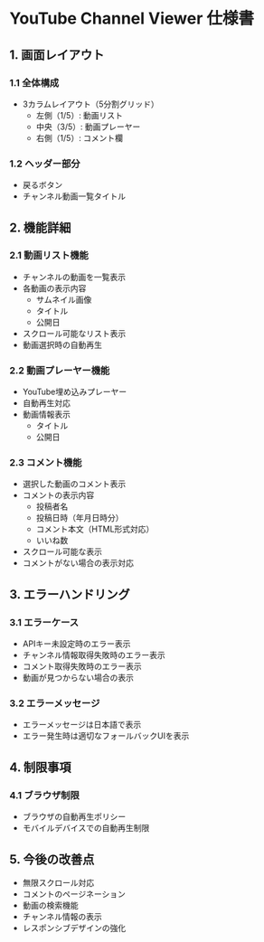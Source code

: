 # YouTube Channel Viewer 仕様書

## 1. 画面レイアウト
### 1.1 全体構成
- 3カラムレイアウト（5分割グリッド）
  - 左側（1/5）: 動画リスト
  - 中央（3/5）: 動画プレーヤー
  - 右側（1/5）: コメント欄

### 1.2 ヘッダー部分
- 戻るボタン
- チャンネル動画一覧タイトル

## 2. 機能詳細
### 2.1 動画リスト機能
- チャンネルの動画を一覧表示
- 各動画の表示内容
  - サムネイル画像
  - タイトル
  - 公開日
- スクロール可能なリスト表示
- 動画選択時の自動再生

### 2.2 動画プレーヤー機能
- YouTube埋め込みプレーヤー
- 自動再生対応
- 動画情報表示
  - タイトル
  - 公開日

### 2.3 コメント機能
- 選択した動画のコメント表示
- コメントの表示内容
  - 投稿者名
  - 投稿日時（年月日時分）
  - コメント本文（HTML形式対応）
  - いいね数
- スクロール可能な表示
- コメントがない場合の表示対応

## 3. エラーハンドリング
### 3.1 エラーケース
- APIキー未設定時のエラー表示
- チャンネル情報取得失敗時のエラー表示
- コメント取得失敗時のエラー表示
- 動画が見つからない場合の表示

### 3.2 エラーメッセージ
- エラーメッセージは日本語で表示
- エラー発生時は適切なフォールバックUIを表示

## 4. 制限事項
### 4.1 ブラウザ制限
- ブラウザの自動再生ポリシー
- モバイルデバイスでの自動再生制限

## 5. 今後の改善点
- 無限スクロール対応
- コメントのページネーション
- 動画の検索機能
- チャンネル情報の表示
- レスポンシブデザインの強化 